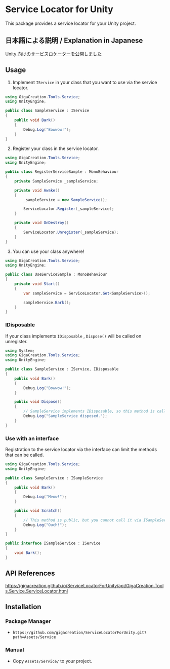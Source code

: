 # Service Locator for Unity

This package provides a service locator for your Unity project.

## 日本語による説明 / Explanation in Japanese

[Unity 向けのサービスロケーターを公開しました](https://blog.gigacreation.jp/entry/2023/02/20/205236)

## Usage

1. Implement `IService` in your class that you want to use via the service locator.

```cs
using GigaCreation.Tools.Service;
using UnityEngine;

public class SampleService : IService
{
    public void Bark()
    {
        Debug.Log("Bowwow!");
    }
}
```

2. Register your class in the service locator.

```cs
using GigaCreation.Tools.Service;
using UnityEngine;

public class RegisterServiceSample : MonoBehaviour
{
    private SampleService _sampleService;

    private void Awake()
    {
        _sampleService = new SampleService();

        ServiceLocator.Register(_sampleService);
    }

    private void OnDestroy()
    {
        ServiceLocator.Unregister(_sampleService);
    }
}
```

3. You can use your class anywhere!

```cs
using GigaCreation.Tools.Service;
using UnityEngine;

public class UseServiceSample : MonoBehaviour
{
    private void Start()
    {
        var sampleService = ServiceLocator.Get<SampleService>();

        sampleService.Bark();
    }
}
```

### IDisposable

If your class implements `IDisposable` , `Dispose()` will be called on unregister.

```cs
using System;
using GigaCreation.Tools.Service;
using UnityEngine;

public class SampleService : IService, IDisposable
{
    public void Bark()
    {
        Debug.Log("Bowwow!");
    }

    public void Dispose()
    {
        // SampleService implements IDisposable, so this method is called on unregister.
        Debug.Log("SampleService disposed.");
    }
}
```

### Use with an interface

Registration to the service locator via the interface can limit the methods that can be called.

```cs
using GigaCreation.Tools.Service;
using UnityEngine;

public class SampleService : ISampleService
{
    public void Bark()
    {
        Debug.Log("Meow!");
    }

    public void Scratch()
    {
        // This method is public, but you cannot call it via ISampleService.
        Debug.Log("Ouch!");
    }
}

public interface ISampleService : IService
{
    void Bark();
}
```

## API References

<https://gigacreation.github.io/ServiceLocatorForUnity/api/GigaCreation.Tools.Service.ServiceLocator.html>

## Installation

### Package Manager

- `https://github.com/gigacreation/ServiceLocatorForUnity.git?path=Assets/Service`

### Manual

- Copy `Assets/Service/` to your project.
